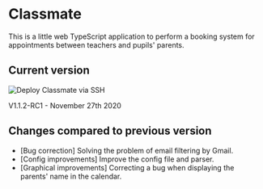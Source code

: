 # Classmate

This is a little web TypeScript application to perform a booking system for appointments between teachers and pupils' parents.

## Current version

![Deploy Classmate via SSH](https://github.com/nicolas-tourrette/classmate/workflows/Deploy%20Classmate%20via%20SSH/badge.svg)

V1.1.2-RC1 - November 27th 2020

## Changes compared to previous version

* [Bug correction] Solving the problem of email filtering by Gmail.
* [Config improvements] Improve the config file and parser.
* [Graphical improvements] Correcting a bug when displaying the parents' name in the calendar.